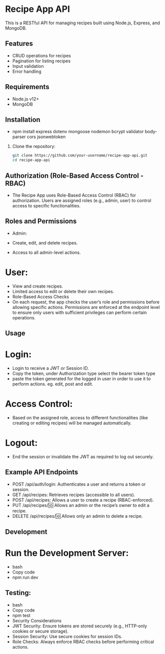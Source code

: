# Recipe App API

This is a RESTful API for managing recipes built using Node.js, Express, and MongoDB.

## Features

- CRUD operations for recipes
- Pagination for listing recipes
- Input validation
- Error handling

## Requirements

- Node.js v12+
- MongoDB

## Installation
- npm install express dotenv mongoose nodemon bcrypt validator body-parser cors jsonwebtoken

1. Clone the repository:

   ```bash
   git clone https://github.com/your-username/recipe-app-api.git
   cd recipe-app-api

## Authorization (Role-Based Access Control - RBAC)
- The Recipe App uses Role-Based Access Control (RBAC) for authorization. Users are assigned roles (e.g., admin, user) to control access to specific functionalities.

## Roles and Permissions
- Admin:

- Create, edit, and delete recipes.
- Access to all admin-level actions.
# User:

- View and create recipes.
- Limited access to edit or delete their own recipes.
- Role-Based Access Checks
- On each request, the app checks the user’s role and permissions before allowing specific actions. Permissions are enforced at the endpoint level to ensure only users with sufficient privileges can perform certain operations.

## Usage
# Login:

- Login to receive a JWT or Session ID.
- Copy the token, under Authorization type select the bearer token type
- paste the token generated for the logged in user in order to use it to perform actions. eg. edit, post and edit.
# Access Control:

- Based on the assigned role, access to different functionalities (like creating or editing recipes) will be managed automatically.
# Logout:

- End the session or invalidate the JWT as required to log out securely.
## Example API Endpoints
- POST /api/auth/login: Authenticates a user and returns a token or session.
- GET /api/recipes: Retrieves recipes (accessible to all users).
- POST /api/recipes: Allows a user to create a recipe (RBAC-enforced).
- PUT /api/recipes/:id: Allows an admin or the recipe’s owner to edit a recipe.
- DELETE /api/recipes/:id: Allows only an admin to delete a recipe.
## Development
# Run the Development Server:

- bash
- Copy code
- npm run dev
## Testing:

- bash
- Copy code
- npm test
- Security Considerations
- JWT Security: Ensure tokens are stored securely (e.g., HTTP-only cookies or secure storage).
- Session Security: Use secure cookies for session IDs.
- Role Checks: Always enforce RBAC checks before performing critical actions.
